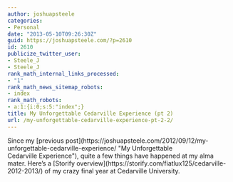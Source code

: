 ```yaml
---
author: joshuapsteele
categories:
- Personal
date: "2013-05-10T09:26:30Z"
guid: https://joshuapsteele.com/?p=2610
id: 2610
publicize_twitter_user:
- Steele_J
- Steele_J
rank_math_internal_links_processed:
- "1"
rank_math_news_sitemap_robots:
- index
rank_math_robots:
- a:1:{i:0;s:5:"index";}
title: My Unforgettable Cedarville Experience (pt 2)
url: /my-unforgettable-cedarville-experience-pt-2-2/
---
```


<div class="sfy-html"><div class="s-story noborder"><div class="s-header">Since my [previous post](https://joshuapsteele.com/2012/09/12/my-unforgettable-cedarville-experience/ "My Unforgettable Cedarville Experience"), quite a few things have happened at my alma mater. Here’s a [Storify overview](https://storify.com/fiatlux125/cedarville-2012-2013/) of my crazy final year at Cedarville University.

</div></div></div>